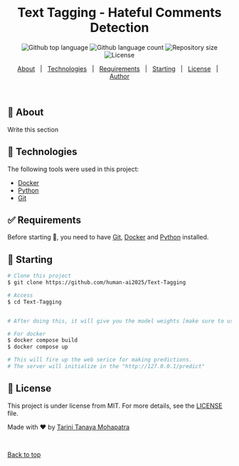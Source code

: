 <div align="center" id="top"> 
  <alt="Text Tagging - Hateful Comments Detection" />

  &#xa0;

  <!-- <a href="https://audioapp.netlify.app">Demo</a> -->
</div>

<h1 align="center">Text Tagging - Hateful Comments Detection</h1>

<p align="center">
  <img alt="Github top language" src="https://img.shields.io/github/languages/top/human-ai2025/Text-Tagging?color=56BEB8">

  <img alt="Github language count" src="https://img.shields.io/github/languages/count/human-ai2025/Text-Tagging?color=56BEB8">

  <img alt="Repository size" src="https://img.shields.io/github/repo-size/human-ai2025/Text-Tagging?color=56BEB8">

  <img alt="License" src="https://img.shields.io/github/license/human-ai2025/Text-Tagging?color=56BEB8">


</p>

<!-- Status -->

<!-- <h4 align="center"> 
	🚧  Speech Recognition System 🚀 Under construction...  🚧
</h4> 

<hr> -->

<p align="center">
  <a href="#dart-about">About</a> &#xa0; | &#xa0; 
  <a href="#rocket-technologies">Technologies</a> &#xa0; | &#xa0;
  <a href="#white_check_mark-requirements">Requirements</a> &#xa0; | &#xa0;
  <a href="#checkered_flag-starting">Starting</a> &#xa0; | &#xa0;
  <a href="#memo-license">License</a> &#xa0; | &#xa0;
  <a href="https://github.com/human-ai2025" target="_blank">Author</a>
</p>

<br>

## :dart: About ##
Write this section

## :rocket: Technologies ##

The following tools were used in this project:

- [Docker](https://www.docker.com/)
- [Python](https://www.python.org/)
- [Git](https://git-scm.com)

## :white_check_mark: Requirements ##

Before starting :checkered_flag:, you need to have [Git](https://git-scm.com), [Docker](https://www.docker.com/) and [Python](https://www.python.org/) installed. 

## :checkered_flag: Starting ##

```bash
# Clone this project
$ git clone https://github.com/human-ai2025/Text-Tagging

# Access
$ cd Text-Tagging


# After doing this, it will give you the model weights [make sure to use the same versions of tensorflow in docker and while buiding the model]

# For docker 
$ docker compose build
$ docker compose up

# This will fire up the web serice for making predictions.
# The server will initialize in the "http://127.0.0.1/predict"
```

## :memo: License ##

This project is under license from MIT. For more details, see the [LICENSE](LICENSE) file.


Made with :heart: by <a href="https://github.com/human-ai2025" target="_blank">Tarini Tanaya Mohapatra</a>


&#xa0;

<a href="#top">Back to top</a>
